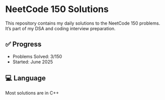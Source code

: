 # NeetCode 150 Solutions

This repository contains my daily solutions to the NeetCode 150 problems.  
It’s part of my DSA and coding interview preparation.

## ✅ Progress
- Problems Solved: 3/150
- Started: June 2025

## 💻 Language
Most solutions are in C++
